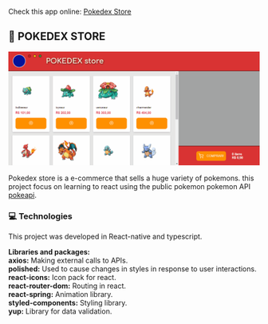 Check this app online: [Pokedex Store](https://pokedexstore.netlify.app/)

## 🛒 POKEDEX STORE

![pokedex store gif](pokedexstore.gif)

Pokedex store is a e-commerce that sells a huge variety of pokemons. this project focus on learning to react using the public pokemon pokemon API [pokeapi](https://pokeapi.co/api/v2/).

### 💻 Technologies
This project was developed in React-native and typescript.

**Libraries and packages:**<br>
**axios:** Making external calls to APIs.<br>
**polished:** Used to cause changes in styles in response to user interactions.<br>
**react-icons:** Icon pack for react.<br>
**react-router-dom:** Routing in react.<br>
**react-spring:** Animation library.<br>
**styled-components:** Styling library.<br>
**yup:** Library for data validation.<br>

